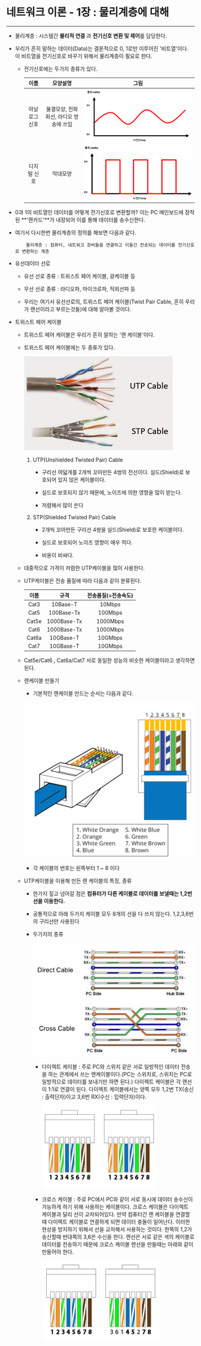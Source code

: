 네트워크 이론 - 1장 : 물리계층에 대해
===
***

- 물리계층 : 시스템간 **물리적 연결** 과 **전기신호 변환 및 제어**를 담당한다.

- 우리가 흔히 말하는 데이터(Data)는 결론적으로 0, 1로만 이루어진 '비트열'이다. 이 비트열을 전기신호로 바꾸기 위해서 물리계층이 필요로 한다.

    - 전기신호에는 두가지 종류가 있다.

        |이름|모양설명|그림|
        |:------:|:---:|:---:|
        |아날로그 신호|물결모양, 전화회선, 라디오 방송에 쓰임|![img](img/1/1.png)|
        |디지털 신호| 막대모양 |![img](img/1/2.png)|

- 0과 1의 비트열인 데이터를 어떻게 전기신호로 변환할까? 이는 PC 메인보드에 장착된 **'랜카드'**가 내장되어 이를 통해 데이터를 송수신한다.

- 여기서 다시한번 물리계층의 정의를 해보면 다음과 같다.

    ~~~
        물리계층 : 컴퓨터, 네트워크 장비들을 연결하고 이들간 전송되는 데이터를 전기신호로 변환하는 계층
    ~~~

- 유선데이터 선로

    - 유선 선로 종류 : 트위스트 페어 케이블, 광케이블 등

    - 무선 선로 종류 : 라디오파, 마이크로파, 적외선파 등

    - 우리는 여기서 유선선로의, 트위스트 페어 케이블(Twist Pair Cable, 흔히 우리가 랜선이라고 부르는것들)에 대해 알아볼 것이다.

- 트위스트 페어 케이블

    - 트위스트 페어 케이블은 우리가 흔히 말하는 '랜 케이블'이다.

    - 트위스트 페어 케이블에는 두 종류가 있다.

        ![img](img/1/3.png)
    
        1. UTP(Unshielded Twisted Pair) Cable

            - 구리선 여덟개를 2개씩 꼬아만든 4쌍의 전선이다. 실드(Shield)로 보호되어 있지 않은 케이블이다.

            - 실드로 보호되지 않기 때문에, 노이즈에 의한 영향을 많이 받는다.

            - 저렴해서 많이 쓴다
        
        2. STP(Shielded Twisted Pair) Cable

            - 2개씩 꼬아만든 구리선 4쌍을 실드(Shield)로 보호한 케이블이다.

            - 실드로 보호되어 노이즈 영향이 매우 적다.

            - 비용이 비싸다.
    
    - 대중적으로 가격이 저렴한 UTP케이블을 많이 사용한다.

    - UTP케이블은 전송 품질에 따라 다음과 같이 분류된다.

        |이름|규격|전송품질(=전송속도)|
        |:------:|:---:|:---:|
        |Cat3|10Base-T|10Mbps|
        |Cat5|100Base-Tx|100Mbps|
        |Cat5e|1000Base-Tx|1000Mbps|
        |Cat6|1000Base-Tx|1000Mbps|
        |Cat6a|10GBase-T|10GMbps|
        |Cat7|10GBase-T|10GMbps|
    
    - Cat5e/Cat6 , Cat6a/Cat7 서로 동일한 성능의 비슷한 케이블이라고 생각하면 된다.

    - 랜케이블 만들기

        - 기본적인 랜케이블 만드는 순서는 다음과 같다.
        
        ![img](img/1/4.png)

        - 각 케이블의 번호는 왼쪽부터 1 ~ 8 이다

    - UTP케이블을 이용해 만든 랜 케이블의 특징, 종류
    
        - 한가지 짚고 넘어갈 점은 **컴퓨터가 다른 케이블로 데이터를 보낼때는 1,2번 선을 이용한다.**

        - 공통적으로 아래 두가지 케이블 모두 8개의 선을 다 쓰지 않는다. 1,2,3,6번의 구리선만 사용된다

        - 두가지의 종류

            ![img](img/1/5.png)

            - 다이렉트 케이블 : 주로 PC와 스위치 같은 서로 일방적인 데이터 전송을 하는 관계에서 쓰는 랜케이블이다.(PC는 스위치로, 스위치는 PC로 일방적으로 데이터를 보내기만 하면 된다.) 다이렉트 케이블은 각 랜선이 1:1로 연결이 된다. 다이렉트 케이블에서는 양쪽 모두 1,2번 TX(송신 : 출력단자)이고 3,6번 RX(수신 : 입력단자)이다.

                ![img](img/1/6.png)
            
            - 크로스 케이블 : 주로 PC에서 PC와 같이 서로 동시에 데이터 송수신이 가능하게 하기 위해 사용하는 케이블이다. 크로스 케이블은 다이렉트 케이블과 달리 선이 교차되어있다. 만약 컴퓨터간 랜 케이블을 연결할때 다이렉트 케이블로 연결하게 되면 데이터 충돌이 일어난다. 이러한 현상을 방지하기 위해서 선을 교차해서 사용하는 것이다. 한쪽의 1,2가 송신할때 반대쪽의 3,6은 수신을 한다. 랜선은 서로 같은 색의 케이블로 데이터를 전송하기 때문에 크로스 케이블 랜선을 만들때는 아래와 같이 만들어야 한다.

                ![img](img/1/7.png)

